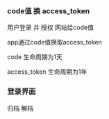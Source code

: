 ### code值 换 access_token

用户登录  并  授权  网站给code值

app通过code值换取access_token

code 生命周期为1天

access_token 生命周期为1年


### 登录界面

归档 解档